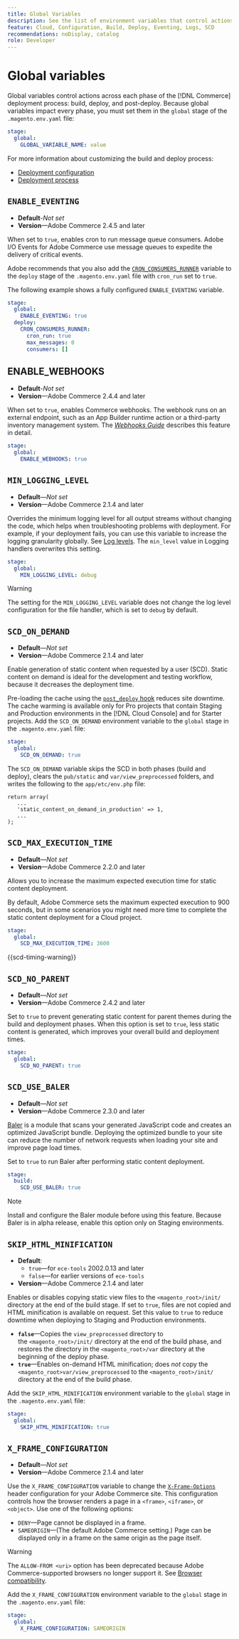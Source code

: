 ```yaml
---
title: Global Variables
description: See the list of environment variables that control actions in the Adobe Commerce on cloud infrastructure deployment process.
feature: Cloud, Configuration, Build, Deploy, Eventing, Logs, SCD
recommendations: noDisplay, catalog
role: Developer
---
```

# Global variables

Global variables control actions across each phase of the [!DNL Commerce] deployment process: build, deploy, and post-deploy. Because global variables impact every phase, you must set them in the `global` stage of the `.magento.env.yaml` file:

```yaml
stage:
  global:
    GLOBAL_VARIABLE_NAME: value
```

For more information about customizing the build and deploy process:

- [Deployment configuration](configure-env-yaml.md)
- [Deployment process](../deploy/process.md)

## `ENABLE_EVENTING`

-  **Default**-_Not set_
-  **Version**—Adobe Commerce 2.4.5 and later

When set to `true`, enables cron to run message queue consumers. Adobe I/O Events for Adobe Commerce use message queues to expedite the delivery of critical events.

Adobe recommends that you also add the [`CRON_CONSUMERS_RUNNER`](./variables-deploy.md#cron_consumers_runner) variable to the `deploy` stage of the `.magento.env.yaml` file with `cron_run` set to `true`.

The following example shows a fully configured `ENABLE_EVENTING` variable.

```yaml
stage:
  global:
    ENABLE_EVENTING: true
  deploy:
    CRON_CONSUMERS_RUNNER:
      cron_run: true
      max_messages: 0
      consumers: []
```

## ENABLE_WEBHOOKS

-  **Default**-_Not set_
-  **Version**—Adobe Commerce 2.4.4 and later

When set to `true`, enables Commerce webhooks. The webhook runs on an external endpoint, such as an App Builder runtime action or a third-party inventory management system. The [_Webhooks Guide_](https://developer.adobe.com/commerce/extensibility/webhooks) describes this feature in detail.

```yaml
stage:
  global:
    ENABLE_WEBHOOKS: true
```

## `MIN_LOGGING_LEVEL`

-  **Default**—_Not set_
-  **Version**—Adobe Commerce 2.1.4 and later

Overrides the minimum logging level for all output streams without changing the code, which helps when troubleshooting problems with deployment. For example, if your deployment fails, you can use this variable to increase the logging granularity globally. See [Log levels](log-handlers.md#log-levels). The `min_level` value in Logging handlers overwrites this setting.

```yaml
stage:
  global:
    MIN_LOGGING_LEVEL: debug
```

>[!WARNING]
>
>The setting for the `MIN_LOGGING_LEVEL` variable does not change the log level configuration for the file handler, which is set to `debug` by default.

## `SCD_ON_DEMAND`

-  **Default**—_Not set_
-  **Version**—Adobe Commerce 2.1.4 and later

Enable generation of static content when requested by a user (SCD). Static content on demand is ideal for the development and testing workflow, because it decreases the deployment time.

Pre-loading the cache using the [`post_deploy` hook](../application/hooks-property.md) reduces site downtime. The cache warming is available only for Pro projects that contain Staging and Production environments in the [!DNL Cloud Console] and for Starter projects. Add the `SCD_ON_DEMAND` environment variable to the `global` stage in the `.magento.env.yaml` file:

```yaml
stage:
  global:
    SCD_ON_DEMAND: true
```

The `SCD_ON_DEMAND` variable skips the SCD in both phases (build and deploy), clears the `pub/static` and `var/view_preprocessed` folders, and writes the following to the `app/etc/env.php` file:

```php?start_inline=1
return array(
   ...
   'static_content_on_demand_in_production' => 1,
   ...
);
```

## `SCD_MAX_EXECUTION_TIME`

-  **Default**—_Not set_
-  **Version**—Adobe Commerce 2.2.0 and later

Allows you to increase the maximum expected execution time for static content deployment.

By default, Adobe Commerce sets the maximum expected execution to 900 seconds, but in some scenarios you might need more time to complete the static content deployment for a Cloud project.

```yaml
stage:
  global:
    SCD_MAX_EXECUTION_TIME: 3600
```

{{scd-timing-warning}}

## `SCD_NO_PARENT`

-  **Default**—_Not set_
-  **Version**—Adobe Commerce 2.4.2 and later

Set to `true` to prevent generating static content for parent themes during the build and deployment phases. When this option is set to `true`, less static content is generated, which improves your overall build and deployment times.

```yaml
stage:
  global:
    SCD_NO_PARENT: true
```

## `SCD_USE_BALER`

-  **Default**—_Not set_
-  **Version**—Adobe Commerce 2.3.0 and later

[Baler](https://github.com/magento/baler) is a module that scans your generated JavaScript code and creates an optimized JavaScript bundle. Deploying the optimized bundle to your site can reduce the number of network requests when loading your site and improve page load times.

Set to `true` to run Baler after performing static content deployment.

```yaml
stage:
  build:
    SCD_USE_BALER: true
```

>[!NOTE]
>
>Install and configure the Baler module before using this feature. Because Baler is in alpha release, enable this option only on Staging environments.

## `SKIP_HTML_MINIFICATION`

-  **Default**:
   -  `true`—for `ece-tools` 2002.0.13 and later
   -  `false`—for earlier versions of `ece-tools`
-  **Version**—Adobe Commerce 2.1.4 and later

Enables or disables copying static view files to the `<magento_root>/init/` directory at the end of the build stage. If set to `true`, files are not copied and HTML minification is available on request. Set this value to `true` to reduce downtime when deploying to Staging and Production environments.

-  **`false`**—Copies the `view_preprocessed` directory to the `<magento_root>/init/` directory at the end of the build phase, and restores the directory in the `<magento_root>/var` directory at the beginning of the deploy phase.
-  **`true`**—Enables on-demand HTML minification; does _not_ copy the `<magento_root>var/view_preprocessed` to the `<magento_root>/init/` directory at the end of the build phase.

Add the `SKIP_HTML_MINIFICATION` environment variable to the `global` stage in the `.magento.env.yaml` file:

```yaml
stage:
  global:
    SKIP_HTML_MINIFICATION: true
```

## `X_FRAME_CONFIGURATION`

-  **Default**—_Not set_
-  **Version**—Adobe Commerce 2.1.4 and later

Use the `X_FRAME_CONFIGURATION` variable to change the [`X-Frame-Options`](https://experienceleague.adobe.com/docs/commerce-operations/configuration-guide/security/xframe-options.html) header configuration for your Adobe Commerce site. This configuration controls how the browser renders a page in a `<frame>`, `<iframe>`, or `<object>`. Use one of the following options:

-  `DENY`—Page cannot be displayed in a frame.
-  `SAMEORIGIN`—(The default Adobe Commerce setting.) Page can be displayed only in a frame on the same origin as the page itself.

>[!WARNING]
>
>The `ALLOW-FROM <uri>` option has been deprecated because Adobe Commerce-supported browsers no longer support it. See [Browser compatibility](https://developer.mozilla.org/en-US/docs/Web/HTTP/Headers/X-Frame-Options#Browser_compatibility).

Add the `X_FRAME_CONFIGURATION` environment variable to the `global` stage in the `.magento.env.yaml` file:

```yaml
stage:
  global:
    X_FRAME_CONFIGURATION: SAMEORIGIN
```
